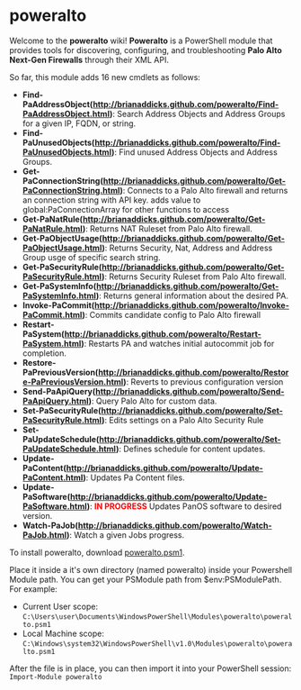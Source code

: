 poweralto
====

Welcome to the **poweralto** wiki!  **Poweralto** is a PowerShell module that provides tools for discovering, configuring, and troubleshooting **Palo Alto Next-Gen Firewalls** through their XML API.

So far, this module adds 16 new cmdlets as follows:
* **Find-PaAddressObject(http://brianaddicks.github.com/poweralto/Find-PaAddressObject.html)**: Search Address Objects and Address Groups for a given IP, FQDN, or string.* **Find-PaUnusedObjects(http://brianaddicks.github.com/poweralto/Find-PaUnusedObjects.html)**: Find unused Address Objects and Address Groups.* **Get-PaConnectionString(http://brianaddicks.github.com/poweralto/Get-PaConnectionString.html)**: Connects to a Palo Alto firewall and returns an connection string with API key. adds value to global:PaConnectionArray for other functions to access* **Get-PaNatRule(http://brianaddicks.github.com/poweralto/Get-PaNatRule.html)**: Returns NAT Ruleset from Palo Alto firewall.* **Get-PaObjectUsage(http://brianaddicks.github.com/poweralto/Get-PaObjectUsage.html)**: Returns Security, Nat, Address and Address Group usge of specific search string.* **Get-PaSecurityRule(http://brianaddicks.github.com/poweralto/Get-PaSecurityRule.html)**: Returns Security Ruleset from Palo Alto firewall.* **Get-PaSystemInfo(http://brianaddicks.github.com/poweralto/Get-PaSystemInfo.html)**: Returns general information about the desired PA.* **Invoke-PaCommit(http://brianaddicks.github.com/poweralto/Invoke-PaCommit.html)**: Commits candidate config to Palo Alto firewall* **Restart-PaSystem(http://brianaddicks.github.com/poweralto/Restart-PaSystem.html)**: Restarts PA and watches initial autocommit job for completion.* **Restore-PaPreviousVersion(http://brianaddicks.github.com/poweralto/Restore-PaPreviousVersion.html)**: Reverts to previous configuration version* **Send-PaApiQuery(http://brianaddicks.github.com/poweralto/Send-PaApiQuery.html)**: Query Palo Alto for custom data.* **Set-PaSecurityRule(http://brianaddicks.github.com/poweralto/Set-PaSecurityRule.html)**: Edits settings on a Palo Alto Security Rule* **Set-PaUpdateSchedule(http://brianaddicks.github.com/poweralto/Set-PaUpdateSchedule.html)**: Defines schedule for content updates.* **Update-PaContent(http://brianaddicks.github.com/poweralto/Update-PaContent.html)**: Updates Pa Content files.* **Update-PaSoftware(http://brianaddicks.github.com/poweralto/Update-PaSoftware.html)**: <span style="color:#f00">**IN PROGRESS**</span> Updates PanOS software to desired version.* **Watch-PaJob(http://brianaddicks.github.com/poweralto/Watch-PaJob.html)**: Watch a given Jobs progress.To install poweralto, download [poweralto.psm1](https://github.com/brianaddicks/poweralto/blob/master/poweralto.psm1).

Place it inside a it's own directory (named poweralto) inside your Powershell Module path.  You can get your PSModule path from $env:PSModulePath. For example:
* Current User scope: `C:\Users\user\Documents\WindowsPowerShell\Modules\poweralto\poweralto.psm1`
* Local Machine scope: `C:\Windows\system32\WindowsPowerShell\v1.0\Modules\poweralto\poweralto.psm1`

After the file is in place, you can then import it into your PowerShell session:
`Import-Module poweralto`

